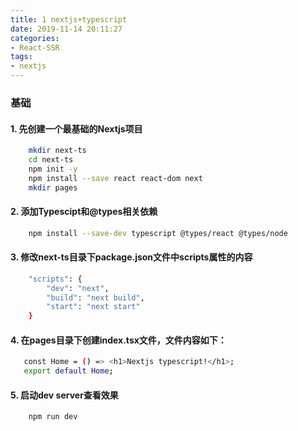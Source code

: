 ```yaml
---
title: 1 nextjs+typescript 
date: 2019-11-14 20:11:27
categories: 
- React-SSR
tags: 
- nextjs
---
```


### 基础

#### 1. 先创建一个最基础的Nextjs项目
```bash
    mkdir next-ts
    cd next-ts
    npm init -y
    npm install --save react react-dom next
    mkdir pages
```
#### 2. 添加Typescipt和@types相关依赖
```bash
    npm install --save-dev typescript @types/react @types/node
```
#### 3. 修改next-ts目录下package.json文件中scripts属性的内容
```bash
    "scripts": {
        "dev": "next",
        "build": "next build",
        "start": "next start"
    }
```
#### 4. 在pages目录下创建index.tsx文件，文件内容如下：
```bash
   const Home = () => <h1>Nextjs typescript!</h1>;
   export default Home;
```
#### 5. 启动dev server查看效果
```bash
    npm run dev
```

